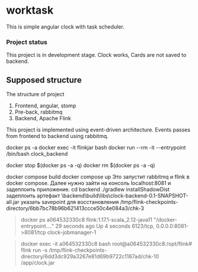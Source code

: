 # worktask
This is simple angular clock with task scheduler.
### Project status
This project is in development stage. Clock works, Cards are not saved to backend.
## Supposed structure
The structure of project
1. Frontend, angular, stomp
2. Pre-back, rabbitmq
3. Backend, Apache Flink

This project is implemented using event-driven architecture. Events passes from frontend to backend using rabbitmq.

docker ps -a
docker exec -it flinkjar bash
docker run --rm -it --entrypoint /bin/bash clock_backend

docker stop $(docker ps -a -q)
docker rm $(docker ps -a -q)


docker compose build
docker compose up
Это запустит rabbitmq и flink в docker compose. Далее нужно зайти на консоль
localhost:8081 и задеплоить приложение.
cd backend
./gradlew installShadowDist
задеплоить артефакт 
\backend\build\libs\clock-backend-0.1-SNAPSHOT-all.jar
указать savepoint для восстановления 
/tmp/flink-checkpoints-directory/6bb7bc78b96b621413ccce50c4e084a3/chk-3


> docker ps
a064532330c8   flink:1.17.1-scala_2.12-java11   "/docker-entrypoint.…"   29 seconds ago   Up 4 seconds              6123/tcp, 0.0.0.0:8081->8081/tcp     clock-jobmanager-1

> docker exec -it a064532330c8  bash
root@a064532330c8:/opt/flink# flink run -s /tmp/flink-checkpoints-directory/6dd3dc929a3267e81d69b9722c1187ad/chk-10 /app/clock.jar
